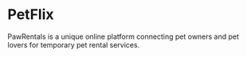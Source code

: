 # PetFlix
PawRentals is a unique online platform connecting pet owners and pet lovers for temporary pet rental services.
